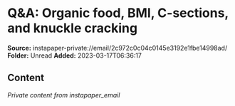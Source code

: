 # Q&A: Organic food, BMI, C-sections, and knuckle cracking

**Source:** instapaper-private://email/2c972c0c04c0145e3192e1fbe14998ad/
**Folder:** Unread
**Added:** 2023-03-17T06:36:17




## Content
*Private content from instapaper_email*
